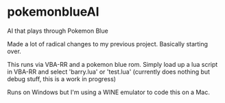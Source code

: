 # pokemonblueAI
AI that plays through Pokemon Blue

Made a lot of radical changes to my previous project. Basically starting over.

This runs via VBA-RR and a pokemon blue rom. Simply load up a lua script in VBA-RR and select 'barry.lua' or 'test.lua' (currently does nothing but debug stuff, this is a work in progress)

Runs on Windows but I'm using a WINE emulator to code this on a Mac.
